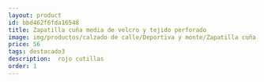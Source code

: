 ```yaml
---
layout: product
id: bbd462f6fda16548
title: Zapatilla cuña media de velcro y tejido perforado
image: img/productos/calzado de calle/Deportiva y monte/Zapatilla cuña media de velcro y tejido perforado=56=destacado3= rojo cutillas.webp
price: 56
tags: destacado3
description:  rojo cutillas
order: 1
---
```

